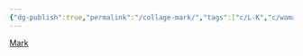 ```yaml
---
{"dg-publish":true,"permalink":"/collage-mark/","tags":["c/L-K","c/woman","c/flat-background","c/red","c/bird","c/dream-catcher","c/circle","c/feather","c/grafitti"],"created":"2024-01-03T17:42:56.701-05:00","updated":"2024-01-03T17:43:41.766-05:00"}
---
```



[Mark](https://www.instagram.com/p/CThxySrrUAO/)
